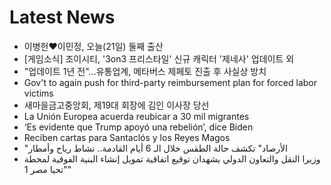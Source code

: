 # Latest News
-  이병헌♥︎이민정, 오늘(21일) 둘째 출산
-  [게임소식] 조이시티, '3on3 프리스타일' 신규 캐릭터 '제네사' 업데이트 외
-  "업데이트 1년 전"…유통업계, 메타버스 제페토 진출 후 사실상 방치
-  Gov't to again push for third-party reimbursement plan for forced labor victims
-  새마을금고중앙회, 제19대 회장에 김인 이사장 당선
-  La Unión Europea acuerda reubicar a 30 mil migrantes
-  ‘Es evidente que Trump apoyó una rebelión’, dice Biden
-  Reciben cartas para Santaclós y los Reyes Magos
-  "الأرصاد" تكشف حالة الطقس خلال الـ 6 أيام القادمة.. نشاط رياح وأمطار
-  وزيرا النقل والتعاون الدولي يشهدان توقيع اتفاقية تمويل إنشاء البنية الفوقية لمحطة "تحيا مصر 1"
